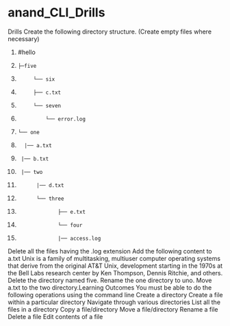 # anand_CLI_Drills
Drills
Create the following directory structure. 
(Create empty files where necessary)

1. #hello
2.     ├─five
3.          └── six
4.          ├── c.txt
5.          └── seven      
6.              └── error.log
7.     └── one
8.       |── a.txt
9.      |── b.txt
10.      |── two
11.           |── d.txt
12.           └── three
13.                  ├── e.txt
14.                  └── four
15.                  |── access.log
                      
Delete all the files having the .log extension
Add the following content to a.txt
Unix is a family of multitasking, multiuser computer operating
systems that derive from the original AT&T Unix, development
starting in the 1970s at the Bell Labs research center by Ken
Thompson, Dennis Ritchie, and others.
Delete the directory named five.
Rename the one directory to uno.
Move a.txt to the two directory.Learning Outcomes
You must be able to do the following operations using the command line
Create a directory
Create a file within a particular directory
Navigate through various directories
List all the files in a directory
Copy a file/directory
Move a file/directory
Rename a file
Delete a file
Edit contents of a file

